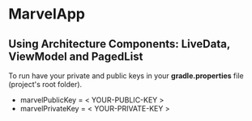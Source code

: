# MarvelApp
## Using Architecture Components: LiveData, ViewModel and PagedList

To run have your private and public keys in your **gradle.properties** file (project's root folder).

* marvelPublicKey = < YOUR-PUBLIC-KEY >
* marvelPrivateKey = < YOUR-PRIVATE-KEY >
